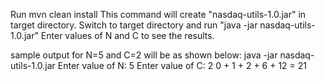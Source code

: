 Run mvn clean install
This command will create "nasdaq-utils-1.0.jar" in target directory.
Switch to target directory and run "java -jar nasdaq-utils-1.0.jar"
Enter values of N and C to see the results.

sample output for N=5 and C=2 will be as shown below:
java -jar nasdaq-utils-1.0.jar
Enter value of N:  5
Enter value of C:  2
0 + 1 + 2 + 6 + 12 = 21
